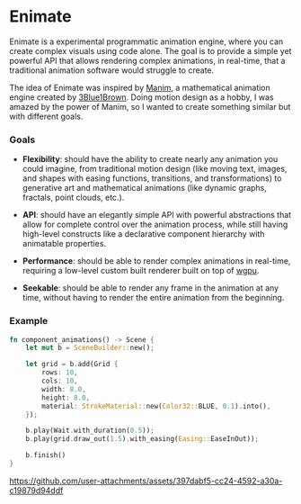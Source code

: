 # Enimate

Enimate is a experimental programmatic animation engine, where you can create
complex visuals using code alone. The goal is to provide a simple yet powerful
API that allows rendering complex animations, in real-time, that a traditional
animation software would struggle to create.

The idea of Enimate was inspired by [Manim](https://github.com/3b1b/manim), a
mathematical animation engine created by
[3Blue1Brown](https://www.youtube.com/@3blue1brown). Doing motion design as a
hobby, I was amazed by the power of Manim, so I wanted to create something
similar but with different goals.

### Goals

- **Flexibility**: should have the ability to create nearly any animation you could
  imagine, from traditional motion design (like moving text, images, and shapes
  with easing functions, transitions, and transformations) to generative art
  and mathematical animations (like dynamic graphs, fractals, point clouds,
  etc.).

- **API**: should have an elegantly simple API with powerful abstractions that
  allow for complete control over the animation process, while still having
  high-level constructs like a declarative component hierarchy with animatable
  properties.

- **Performance**: should be able to render complex animations in real-time,
  requiring a low-level custom built renderer built on top of [wgpu](https://github.com/gfx-rs/wgpu).

- **Seekable**: should be able to render any frame in the animation at any time,
  without having to render the entire animation from the beginning.

### Example

```rust
fn component_animations() -> Scene {
    let mut b = SceneBuilder::new();

    let grid = b.add(Grid {
        rows: 10,
        cols: 10,
        width: 8.0,
        height: 8.0,
        material: StrokeMaterial::new(Color32::BLUE, 0.1).into(),
    });

    b.play(Wait.with_duration(0.5));
    b.play(grid.draw_out(1.5).with_easing(Easing::EaseInOut));

    b.finish()
}
```

<https://github.com/user-attachments/assets/397dabf5-cc24-4592-a30a-c19879d94ddf>
